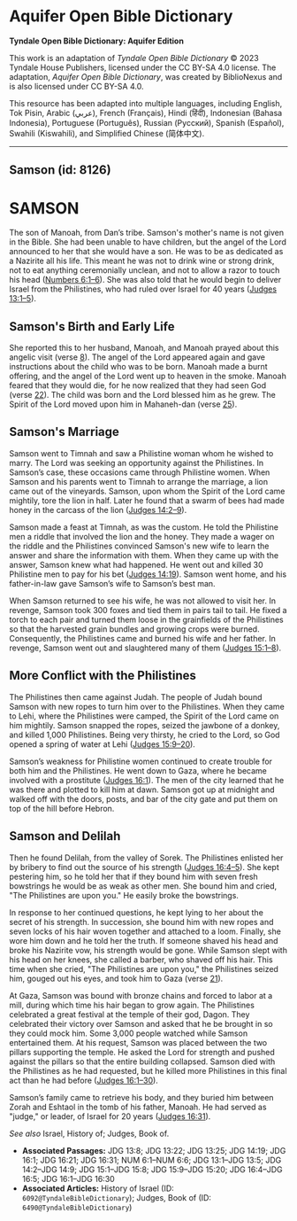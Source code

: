 # Aquifer Open Bible Dictionary

**Tyndale Open Bible Dictionary: Aquifer Edition**

This work is an adaptation of *Tyndale Open Bible Dictionary* © 2023 Tyndale House Publishers, licensed under the CC BY\-SA 4\.0 license. The adaptation, *Aquifer Open Bible Dictionary*, was created by BiblioNexus and is also licensed under CC BY\-SA 4\.0\.

This resource has been adapted into multiple languages, including English, Tok Pisin, Arabic (عربي), French (Français), Hindi (हिंदी), Indonesian (Bahasa Indonesia), Portuguese (Português), Russian (Русский), Spanish (Español), Swahili (Kiswahili), and Simplified Chinese (简体中文).



--------------------------------

## Samson (id: 8126)

SAMSON
======

The son of Manoah, from Dan’s tribe. Samson's mother's name is not given in the Bible. She had been unable to have children, but the angel of the Lord announced to her that she would have a son. He was to be as dedicated as a Nazirite all his life. This meant he was not to drink wine or strong drink, not to eat anything ceremonially unclean, and not to allow a razor to touch his head ([Numbers 6:1–6](https://ref.ly/Num6:1-Num6:6)). She was also told that he would begin to deliver Israel from the Philistines, who had ruled over Israel for 40 years ([Judges 13:1–5](https://ref.ly/Judg13:1-Judg13:5)). 

Samson's Birth and Early Life
-----------------------------

She reported this to her husband, Manoah, and Manoah prayed about this angelic visit (verse [8](https://ref.ly/Judg13:8)). The angel of the Lord appeared again and gave instructions about the child who was to be born. Manoah made a burnt offering, and the angel of the Lord went up to heaven in the smoke. Manoah feared that they would die, for he now realized that they had seen God (verse [22](https://ref.ly/Judg13:22)). The child was born and the Lord blessed him as he grew. The Spirit of the Lord moved upon him in Mahaneh\-dan (verse [25](https://ref.ly/Judg13:25)).

Samson's Marriage
-----------------

Samson went to Timnah and saw a Philistine woman whom he wished to marry. The Lord was seeking an opportunity against the Philistines. In Samson’s case, these occasions came through Philistine women. When Samson and his parents went to Timnah to arrange the marriage, a lion came out of the vineyards. Samson, upon whom the Spirit of the Lord came mightily, tore the lion in half. Later he found that a swarm of bees had made honey in the carcass of the lion ([Judges 14:2–9](https://ref.ly/Judg14:2-Judg14:9)).

Samson made a feast at Timnah, as was the custom. He told the Philistine men a riddle that involved the lion and the honey. They made a wager on the riddle and the Philistines convinced Samson's new wife to learn the answer and share the information with them. When they came up with the answer, Samson knew what had happened. He went out and killed 30 Philistine men to pay for his bet ([Judges 14:19](https://ref.ly/Judg14:19)). Samson went home, and his father\-in\-law gave Samson’s wife to Samson’s best man.

When Samson returned to see his wife, he was not allowed to visit her. In revenge, Samson took 300 foxes and tied them in pairs tail to tail. He fixed a torch to each pair and turned them loose in the grainfields of the Philistines so that the harvested grain bundles and growing crops were burned. Consequently, the Philistines came and burned his wife and her father. In revenge, Samson went out and slaughtered many of them ([Judges 15:1–8](https://ref.ly/Judg15:1-Judg15:8)).

More Conflict with the Philistines
----------------------------------

The Philistines then came against Judah. The people of Judah bound Samson with new ropes to turn him over to the Philistines. When they came to Lehi, where the Philistines were camped, the Spirit of the Lord came on him mightily. Samson snapped the ropes, seized the jawbone of a donkey, and killed 1,000 Philistines. Being very thirsty, he cried to the Lord, so God opened a spring of water at Lehi ([Judges 15:9–20](https://ref.ly/Judg15:9-Judg15:20)).

Samson’s weakness for Philistine women continued to create trouble for both him and the Philistines. He went down to Gaza, where he became involved with a prostitute ([Judges 16:1](https://ref.ly/Judg16:1)). The men of the city learned that he was there and plotted to kill him at dawn. Samson got up at midnight and walked off with the doors, posts, and bar of the city gate and put them on top of the hill before Hebron.

Samson and Delilah
------------------

Then he found Delilah, from the valley of Sorek. The Philistines enlisted her by bribery to find out the source of his strength ([Judges 16:4–5](https://ref.ly/Judg16:4-Judg16:5)). She kept pestering him, so he told her that if they bound him with seven fresh bowstrings he would be as weak as other men. She bound him and cried, "The Philistines are upon you." He easily broke the bowstrings. 

In response to her continued questions, he kept lying to her about the secret of his strength. In succession, she bound him with new ropes and seven locks of his hair woven together and attached to a loom. Finally, she wore him down and he told her the truth. If someone shaved his head and broke his Nazirite vow, his strength would be gone. While Samson slept with his head on her knees, she called a barber, who shaved off his hair. This time when she cried, "The Philistines are upon you," the Philistines seized him, gouged out his eyes, and took him to Gaza (verse [21](https://ref.ly/Judg16:21)).

At Gaza, Samson was bound with bronze chains and forced to labor at a mill, during which time his hair began to grow again. The Philistines celebrated a great festival at the temple of their god, Dagon. They celebrated their victory over Samson and asked that he be brought in so they could mock him. Some 3,000 people watched while Samson entertained them. At his request, Samson was placed between the two pillars supporting the temple. He asked the Lord for strength and pushed against the pillars so that the entire building collapsed. Samson died with the Philistines as he had requested, but he killed more Philistines in this final act than he had before ([Judges 16:1–30](https://ref.ly/Judg16:1-Judg16:30)).

Samson’s family came to retrieve his body, and they buried him between Zorah and Eshtaol in the tomb of his father, Manoah. He had served as "judge," or leader, of Israel for 20 years ([Judges 16:31](https://ref.ly/Judg16:31)).

*See also* Israel, History of; Judges, Book of.

* **Associated Passages:** JDG 13:8; JDG 13:22; JDG 13:25; JDG 14:19; JDG 16:1; JDG 16:21; JDG 16:31; NUM 6:1–NUM 6:6; JDG 13:1–JDG 13:5; JDG 14:2–JDG 14:9; JDG 15:1–JDG 15:8; JDG 15:9–JDG 15:20; JDG 16:4–JDG 16:5; JDG 16:1–JDG 16:30
* **Associated Articles:** History of Israel (ID: `6092@TyndaleBibleDictionary`); Judges, Book of (ID: `6490@TyndaleBibleDictionary`)


